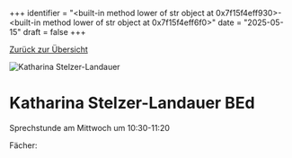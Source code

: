 
+++
identifier = "<built-in method lower of str object at 0x7f15f4eff930>-<built-in method lower of str object at 0x7f15f4eff6f0>"
date = "2025-05-15"
draft = false
+++

 [Zurück zur Übersicht](/schule/personen/)

<div class="row">
<div class="column">
<img src="/images/personal/Stelzer-Landauer.jpg" alt="Katharina Stelzer-Landauer"> 
</div>
<div class="column">

#  Katharina Stelzer-Landauer BEd

Sprechstunde am Mittwoch um 10:30-11:20

Fächer: 













</div>
</div> 

